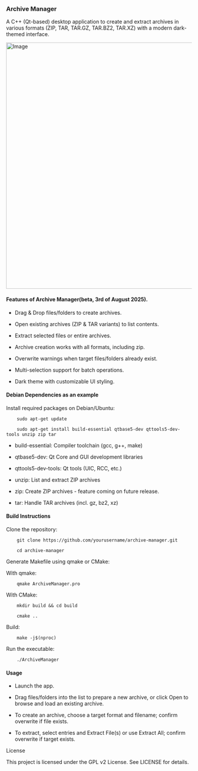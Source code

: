 ### Archive Manager 

A C++ (Qt-based) desktop application to create and extract archives in various formats (ZIP, TAR, TAR.GZ, TAR.BZ2, TAR.XZ) with a modern dark-themed interface.

<img width="955" height="666" alt="Image" src="https://github.com/user-attachments/assets/2cc4c89e-eeda-418c-a47e-0134344ab58d" />

#### Features of  Archive Manager(beta, 3rd of August 2025).


- Drag & Drop files/folders to create archives.

- Open existing archives (ZIP & TAR variants) to list contents.

- Extract selected files or entire archives.

- Archive creation works with all formats, including zip.

- Overwrite warnings when target files/folders already exist.

- Multi-selection support for batch operations.

- Dark theme with customizable UI styling.


#### Debian Dependencies as an example

Install required packages on Debian/Ubuntu:

		sudo apt-get update

		sudo apt-get install build-essential qtbase5-dev qttools5-dev-tools unzip zip tar

- build-essential: Compiler toolchain (gcc, g++, make)

- qtbase5-dev: Qt Core and GUI development libraries

- qttools5-dev-tools: Qt tools (UIC, RCC, etc.)

- unzip: List and extract ZIP archives

- zip: Create ZIP archives - feature coming on future release.

- tar: Handle TAR archives (incl. gz, bz2, xz)


#### Build Instructions

Clone the repository:

		git clone https://github.com/yourusername/archive-manager.git

		cd archive-manager

Generate Makefile using qmake or CMake:

With qmake:

		qmake ArchiveManager.pro

With CMake:

		mkdir build && cd build

		cmake ..

Build:

		make -j$(nproc)

Run the executable:

		./ArchiveManager



#### Usage

- Launch the app.

- Drag files/folders into the list to prepare a new archive, or click Open to browse and load an existing archive.

- To create an archive, choose a target format and filename; confirm overwrite if file exists.

- To extract, select entries and Extract File(s) or use Extract All; confirm overwrite if target exists.

License

This project is licensed under the GPL v2 License. See LICENSE for details.

